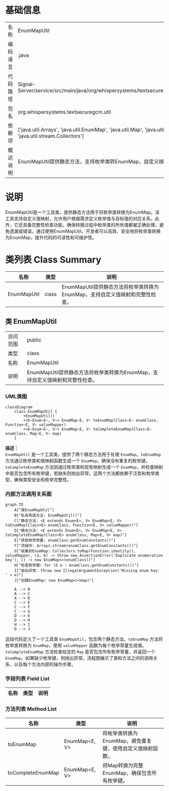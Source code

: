 # 基础信息

|      |      |
|------|------|
| 名称 | EnumMapUtil |
| 编码语言 | .java |
| 代码路径 | Signal-Server/service/src/main/java/org/whispersystems/textsecuregcm/util/EnumMapUtil.java |
| 包名 | org.whispersystems.textsecuregcm.util |
| 依赖项 | ['java.util.Arrays', 'java.util.EnumMap', 'java.util.Map', 'java.util.function.Function', 'java.util.stream.Collectors'] |
| 概述说明 | EnumMapUtil提供静态方法，支持枚举类转EnumMap，自定义映射和完整性检查。 |

# 说明

EnumMapUtil是一个工具类，提供静态方法用于将枚举类转换为EnumMap。该工具支持自定义值映射，允许用户根据需求定义枚举值与目标值的对应关系。此外，它还具备完整性检查功能，确保转换过程中枚举类的所有值都被正确处理，避免遗漏或错误。通过使用EnumMapUtil，开发者可以高效、安全地将枚举类转换为EnumMap，提升代码的可读性和可维护性。

# 类列表 Class Summary

| 名称   | 类型  | 说明 |
|-------|------|-------------|
| EnumMapUtil | class | EnumMapUtil提供静态方法将枚举类转换为EnumMap，支持自定义值映射和完整性检查。 |



## 类 EnumMapUtil

|      |      |
|------|------|
| 访问范围 | public |
| 类型 | class |
| 名称 | EnumMapUtil |
| 说明 | EnumMapUtil提供静态方法将枚举类转换为EnumMap，支持自定义值映射和完整性检查。 |


### UML类图

```mermaid
classDiagram
    class EnumMapUtil {
        +EnumMapUtil()
        +<E~Enum~E~, V~> EnumMap~E, V~ toEnumMap(Class~E~ enumClass, Function~E, V~ valueMapper)
        +<E~Enum~E~, V~> EnumMap~E, V~ toCompleteEnumMap(Class~E~ enumClass, Map~E, V~ map)
    }
```

**描述：**  
`EnumMapUtil` 是一个工具类，提供了两个静态方法用于处理 `EnumMap`。`toEnumMap` 方法通过枚举类和值映射函数生成一个 `EnumMap`，确保没有重复的枚举键。`toCompleteEnumMap` 方法则通过枚举类和现有映射生成一个 `EnumMap`，并检查映射中是否包含所有枚举键，若缺失则抛出异常。这两个方法都依赖于泛型和枚举类型，确保类型安全和枚举完整性。


### 内部方法调用关系图

```mermaid
graph TD
    A["类EnumMapUtil"]
    B["私有构造方法: EnumMapUtil()"]
    C["静态方法: <E extends Enum<E>, V> EnumMap<E, V> toEnumMap(Class<E> enumClass, Function<E, V> valueMapper)"]
    D["静态方法: <E extends Enum<E>, V> EnumMap<E, V> toCompleteEnumMap(Class<E> enumClass, Map<E, V> map)"]
    E["获取枚举常量: enumClass.getEnumConstants()"]
    F["流操作: Arrays.stream(enumClass.getEnumConstants())"]
    G["收集到EnumMap: Collectors.toMap(Function.identity(), valueMapper, (a, b) -> throw new AssertionError('Duplicate enumeration key'), () -> new EnumMap<>(enumClass))"]
    H["检查枚举键: for (E e : enumClass.getEnumConstants())"]
    I["抛出异常: throw new IllegalArgumentException('Missing enum key: ' + e)"]
    J["创建EnumMap: new EnumMap<>(map)"]

    A --> B
    A --> C
    A --> D
    C --> E
    C --> F
    C --> G
    D --> E
    D --> H
    H --> I
    D --> J
```

这段代码定义了一个工具类 `EnumMapUtil`，包含两个静态方法。`toEnumMap` 方法将枚举类转换为 `EnumMap`，使用 `valueMapper` 函数为每个枚举常量生成值。`toCompleteEnumMap` 方法检查给定的 `Map` 是否包含所有枚举常量，并返回一个 `EnumMap`。如果缺少枚举键，则抛出异常。流程图展示了类和方法之间的调用关系，以及每个方法内部的操作步骤。

### 字段列表 Field List

| 名称  | 类型  | 说明 |
|-------|-------|------|

### 方法列表 Method List

| 名称  | 类型  | 说明 |
|-------|-------|------|
| toEnumMap | EnumMap<E, V> | 将枚举类转换为EnumMap，避免重复键，使用自定义值映射函数。 |
| toCompleteEnumMap | EnumMap<E, V> | 将Map转换为完整EnumMap，确保包含所有枚举键。 |




